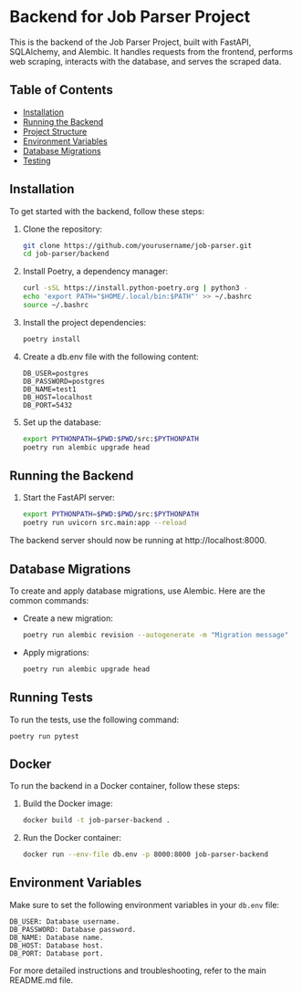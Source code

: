 <!-- curl -sSL https://install.python-poetry.org | python3 -
echo "PATH="$HOME/.local/bin:$PATH" -->
# Backend for Job Parser Project

This is the backend of the Job Parser Project, built with FastAPI, SQLAlchemy, and Alembic. It handles requests from the frontend, performs web scraping, interacts with the database, and serves the scraped data.

## Table of Contents

- [Installation](#installation)
- [Running the Backend](#running-the-backend)
- [Project Structure](#project-structure)
- [Environment Variables](#environment-variables)
- [Database Migrations](#database-migrations)
- [Testing](#testing)

## Installation

To get started with the backend, follow these steps:

1. Clone the repository:
    ```bash
    git clone https://github.com/yourusername/job-parser.git
    cd job-parser/backend
    ```

2. Install Poetry, a dependency manager:
    ```bash
    curl -sSL https://install.python-poetry.org | python3 -
    echo 'export PATH="$HOME/.local/bin:$PATH"' >> ~/.bashrc
    source ~/.bashrc
    ```

3. Install the project dependencies:
    ```bash
    poetry install
    ```
4. Create a db.env file with the following content:

    ```env
    DB_USER=postgres
    DB_PASSWORD=postgres
    DB_NAME=test1
    DB_HOST=localhost
    DB_PORT=5432
    ```

5. Set up the database:

    ```bash
    export PYTHONPATH=$PWD:$PWD/src:$PYTHONPATH
    poetry run alembic upgrade head
    ```
## Running the Backend

1. Start the FastAPI server:

    ```bash
    export PYTHONPATH=$PWD:$PWD/src:$PYTHONPATH
    poetry run uvicorn src.main:app --reload
    ```

The backend server should now be running at http://localhost:8000.


## Database Migrations

To create and apply database migrations, use Alembic. Here are the common commands:

- Create a new migration:

    ```bash
    poetry run alembic revision --autogenerate -m "Migration message"
    ```
-   Apply migrations:

    ```bash
    poetry run alembic upgrade head
    ```


## Running Tests

To run the tests, use the following command:

    poetry run pytest

## Docker

To run the backend in a Docker container, follow these steps:

1. Build the Docker image:

    ```bash
    docker build -t job-parser-backend .
    ```

2. Run the Docker container:

    ```bash
    docker run --env-file db.env -p 8000:8000 job-parser-backend
    ```

## Environment Variables

Make sure to set the following environment variables in your `db.env` file:

    
    DB_USER: Database username.
    DB_PASSWORD: Database password.
    DB_NAME: Database name.
    DB_HOST: Database host.
    DB_PORT: Database port.
    
For more detailed instructions and troubleshooting, refer to the main README.md file.